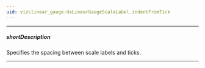 ```yaml
---
uid: viz\linear_gauge:dxLinearGaugeScaleLabel.indentFromTick
---
```

---
##### shortDescription
Specifies the spacing between scale labels and ticks.

---
